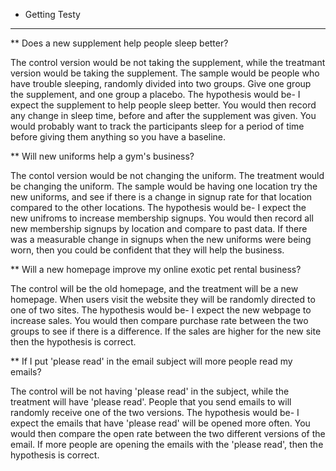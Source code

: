 * Getting Testy
___
** Does a new supplement help people sleep better?

The control version would be not taking the supplement, while the treatmant version would be taking the supplement.
The sample would be people who have trouble sleeping, randomly divided into two groups. Give one group the supplement, and one group a placebo.
The hypothesis would be- I expect the supplement to help people sleep better.
You would then record any change in sleep time, before and after the supplement was given.
You would probably want to track the participants sleep for a period of time before giving them anything so you have a baseline.

** Will new uniforms help a gym's business?

The contol version would be not changing the uniform. The treatment would be changing the uniform.
The sample would be having one location try the new uniforms, and see if there is a change in signup rate for that location compared to the other locations. 
The hypothesis would be- I expect the new unifroms to increase membership signups.
You would then record all new membership signups by location and compare to past data.
If there was a measurable change in signups when the new uniforms were being worn, then you could be confident that they will help the business.

** Will a new homepage improve my online exotic pet rental business?

The control will be the old homepage, and the treatment will be a new homepage.
When users visit the website they will be randomly directed to one of two sites.
The hypothesis would be- I expect the new webpage to increase sales.
You would then compare purchase rate between the two groups to see if there is a difference.
If the sales are higher for the new site then the hypothesis is correct.

** If I put 'please read' in the email subject will more people read my emails?

The control will be not having 'please read' in the subject, while the treatment will have 'please read'.
People that you send emails to will randomly receive one of the two versions.
The hypothesis would be- I expect the emails that have 'please read' will be opened more often.
You would then compare the open rate between the two different versions of the email.
If more people are opening the emails with the 'please read', then the hypothesis is correct.
